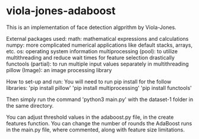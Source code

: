 # viola-jones-adaboost

This is an implementation of face detection algprithm by Viola-Jones.

External packages used:
math: mathematical expressions and calculations
numpy: more complicated numerical applications like default stacks, arrays, etc.
os: operating system information
multiprocessing (pool): to utilize multithreading and reduce wait times for feature selection drastically
functools (partial): to run multiple input values separately in multithreading
pillow (Image): an image processing library 

How to set-up and run:
You will need to run pip install for the follow libraries:
'pip install pillow'
'pip install multiprocessing'
'pip install functools'

Then simply run the command 'python3 main.py' with the dataset-1 folder in the same directory.

You can adjust threshold values in the adaboost.py file, in the create features function.
You can change the number of rounds the AdaBoost runs in the main.py file, where commented, along with feature size limitations.
